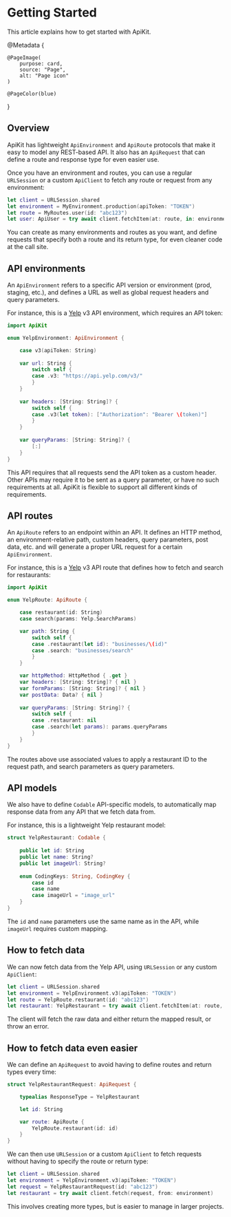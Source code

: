 # Getting Started

This article explains how to get started with ApiKit.

@Metadata {

    @PageImage(
        purpose: card,
        source: "Page",
        alt: "Page icon"
    )

    @PageColor(blue)
}



## Overview

ApiKit has lightweight ``ApiEnvironment`` and ``ApiRoute`` protocols that make it easy to model any REST-based API. It also has an ``ApiRequest`` that can define a route and response type for even easier use.

Once you have an environment and routes, you can use a regular `URLSession` or a custom ``ApiClient`` to fetch any route or request from any environment:

```swift
let client = URLSession.shared
let environment = MyEnvironment.production(apiToken: "TOKEN")
let route = MyRoutes.user(id: "abc123") 
let user: ApiUser = try await client.fetchItem(at: route, in: environment)
```

You can create as many environments and routes as you want, and define requests that specify both a route and its return type, for even cleaner code at the call site. 



## API environments

An ``ApiEnvironment`` refers to a specific API version or environment (prod, staging, etc.), and defines a URL as well as global request headers and query parameters.

For instance, this is a [Yelp](https://yelp.com) v3 API environment, which requires an API token:

```swift
import ApiKit

enum YelpEnvironment: ApiEnvironment {

    case v3(apiToken: String)
    
    var url: String {
        switch self {
        case .v3: "https://api.yelp.com/v3/"
        }
    }
 
    var headers: [String: String]? {
        switch self {
        case .v3(let token): ["Authorization": "Bearer \(token)"]
        }
    }
    
    var queryParams: [String: String]? {
        [:]
    }
}
```

This API requires that all requests send the API token as a custom header. Other APIs may require it to be sent as a query parameter, or have no such requirements at all. ApiKit is flexible to support all different kinds of requirements.



## API routes

An ``ApiRoute`` refers to an endpoint within an API. It defines an HTTP method, an environment-relative path, custom headers, query parameters, post data, etc. and will generate a proper URL request for a certain ``ApiEnvironment``.

For instance, this is a [Yelp](https://yelp.com) v3 API route that defines how to fetch and search for restaurants:

```swift
import ApiKit

enum YelpRoute: ApiRoute {

    case restaurant(id: String)
    case search(params: Yelp.SearchParams)

    var path: String {
        switch self {
        case .restaurant(let id): "businesses/\(id)"
        case .search: "businesses/search"
        }
    }

    var httpMethod: HttpMethod { .get }
    var headers: [String: String]? { nil }
    var formParams: [String: String]? { nil }
    var postData: Data? { nil }
    
    var queryParams: [String: String]? {
        switch self {
        case .restaurant: nil
        case .search(let params): params.queryParams
        }
    }
}
```

The routes above use associated values to apply a restaurant ID to the request path, and search parameters as query parameters.  



## API models

We also have to define `Codable` API-specific models, to automatically map response data from any API that we fetch data from.

For instance, this is a lightweight Yelp restaurant model:

```swift
struct YelpRestaurant: Codable {
    
    public let id: String
    public let name: String?
    public let imageUrl: String?
    
    enum CodingKeys: String, CodingKey {
        case id
        case name
        case imageUrl = "image_url"
    }
}
```

The `id` and `name` parameters use the same name as in the API, while `imageUrl` requires custom mapping.



## How to fetch data

We can now fetch data from the Yelp API, using `URLSession` or any custom ``ApiClient``:

```swift
let client = URLSession.shared
let environment = YelpEnvironment.v3(apiToken: "TOKEN") 
let route = YelpRoute.restaurant(id: "abc123") 
let restaurant: YelpRestaurant = try await client.fetchItem(at: route, in: environment)
```

The client will fetch the raw data and either return the mapped result, or throw an error.



## How to fetch data even easier

We can define an ``ApiRequest`` to avoid having to define routes and return types every time:

```swift
struct YelpRestaurantRequest: ApiRequest {

    typealias ResponseType = YelpRestaurant

    let id: String

    var route: ApiRoute { 
        YelpRoute.restaurant(id: id)
    }
}
```

We can then use `URLSession` or a custom ``ApiClient`` to fetch requests without having to specify the route or return type:

```swift
let client = URLSession.shared
let environment = YelpEnvironment.v3(apiToken: "TOKEN") 
let request = YelpRestaurantRequest(id: "abc123") 
let restaurant = try await client.fetch(request, from: environment)
```

This involves creating more types, but is easier to manage in larger projects. 
